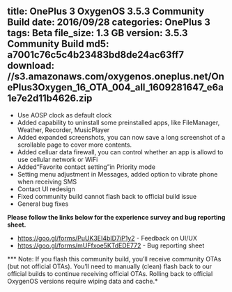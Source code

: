 title: OnePlus 3 OxygenOS 3.5.3 Community Build
date: 2016/09/28
categories: OnePlus 3
tags: Beta
file_size: 1.3 GB
version: 3.5.3 Community Build
md5: a7001c76c5c4b23483bd8de24ac63ff7
download: //s3.amazonaws.com/oxygenos.oneplus.net/OnePlus3Oxygen_16_OTA_004_all_1609281647_e6a1e7e2d11b4626.zip
---
* Use AOSP clock as default clock
* Added capability to uninstall some preinstalled apps, like FileManager, Weather, Recorder, MusicPlayer
* Added expanded screenshots, you can now save a long screenshot of a scrollable page to cover more contents. 
* Added celluar data firewall, you can control whether an app is allowd to use cellular network or WiFi
* Added“Favorite contact setting”in Priority mode
* Setting menu adjustment in Messages, added option to vibrate phone when receiving SMS
* Contact UI redesign
* Fixed community build cannot flash back to official build issue
* General bug fixes

**Please follow the links below for the experience survey and bug reporting sheet.**
* https://goo.gl/forms/PuUK3EI4bID7iP1y2 - Feedback on UI/UX
* https://goo.gl/forms/mUFfxoe5KTdEDE772 - Bug reporting sheet

*** Note: If you flash this community build, you’ll receive community OTAs (but not official OTAs). You’ll need to manually (clean) flash back to our official builds to continue receiving official OTAs. Rolling back to official OxygenOS versions require wiping data and cache.*